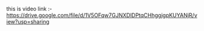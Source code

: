 this is video link :- https://drive.google.com/file/d/1V5OFqw7GJNXDlDPtqCHhggjgpKUYANjR/view?usp=sharing